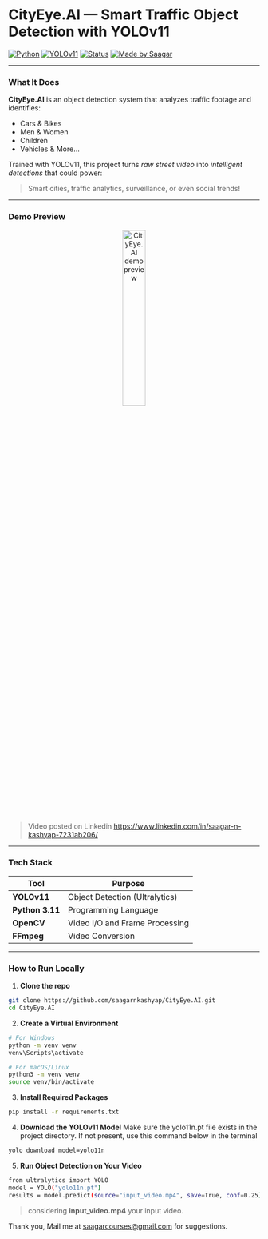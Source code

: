 # CityEye.AI — Smart Traffic Object Detection with YOLOv11

[![Python](https://img.shields.io/badge/Python-3.11-blue?logo=python)](https://www.python.org/)
[![YOLOv11](https://img.shields.io/badge/YOLO-v11-orange?logo=ultralytics)](https://github.com/ultralytics/ultralytics)
[![Status](https://img.shields.io/badge/Status-In%20Progress-yellow)]()
[![Made by Saagar](https://img.shields.io/badge/Made%20by-Saagar-red)](https://github.com/saagarnkashyap)

---

### What It Does

**CityEye.AI** is an object detection system that analyzes traffic footage and identifies:
- Cars & Bikes  
- Men & Women  
- Children  
- Vehicles & More...

Trained with YOLOv11, this project turns *raw street video* into *intelligent detections* that could power:
> Smart cities, traffic analytics, surveillance, or even social trends!

---

### Demo Preview

<p align="center">
  <img src="InShot_20250520_232839379.gif" width="30%" alt="CityEye.AI demo preview"/>
</p>

>Video posted on Linkedin https://www.linkedin.com/in/saagar-n-kashyap-7231ab206/
---

### Tech Stack

| Tool         | Purpose                      |
|--------------|------------------------------|
| **YOLOv11**  | Object Detection (Ultralytics) |
| **Python 3.11** | Programming Language       |
| **OpenCV**   | Video I/O and Frame Processing |
| **FFmpeg**   | Video Conversion   |

---

### How to Run Locally

1. **Clone the repo**
```bash
git clone https://github.com/saagarnkashyap/CityEye.AI.git
cd CityEye.AI
```

2. **Create a Virtual Environment**
```bash
# For Windows
python -m venv venv
venv\Scripts\activate

# For macOS/Linux
python3 -m venv venv
source venv/bin/activate
```

3.  **Install Required Packages**
```bash
pip install -r requirements.txt
```

4. **Download the YOLOv11 Model**
Make sure the yolo11n.pt file exists in the project directory.
If not present, use this command below in the terminal
```bash
yolo download model=yolo11n
```

5. **Run Object Detection on Your Video**
```bash
from ultralytics import YOLO
model = YOLO("yolo11n.pt")
results = model.predict(source="input_video.mp4", save=True, conf=0.25)
```
>considering **input_video.mp4** your input video.


Thank you,
Mail me at saagarcourses@gmail.com for suggestions.

